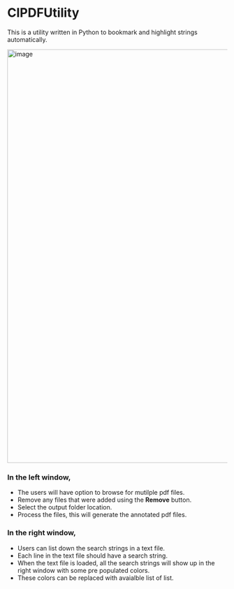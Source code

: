 # CIPDFUtility

This is a utility written in Python to bookmark and highlight strings automatically.

<img width="948" alt="image" src="https://github.com/CodeIndians/CIPDFUtility/assets/5890418/27dc9873-439d-4dde-b5aa-8945ab5258eb">

### In the left window,
* The users will have option to browse for mutilple pdf files.
* Remove any files that were added using the **Remove** button.
* Select the output folder location.
* Process the files, this will generate the annotated pdf files.

### In the right window,
* Users can list down the search strings in a text file.
* Each line in the text file should have a search string.
* When the text file is loaded, all the search strings will show up in the right window with some pre populated colors.
* These colors can be replaced with avaialble list of list.


                    
